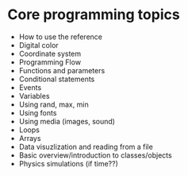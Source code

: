 # Core programming topics

* How to use the reference
* Digital color
* Coordinate system
* Programming Flow
* Functions and parameters
* Conditional statements
* Events
* Variables
* Using rand, max, min
* Using fonts
* Using media (images, sound)
* Loops
* Arrays
* Data visuzlization and reading from a file
* Basic overview/introduction to classes/objects
* Physics simulations (if time??)
